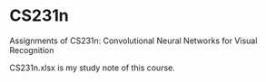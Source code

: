 # CS231n
Assignments of CS231n: Convolutional Neural Networks for Visual Recognition 

CS231n.xlsx is my study note of this course.
